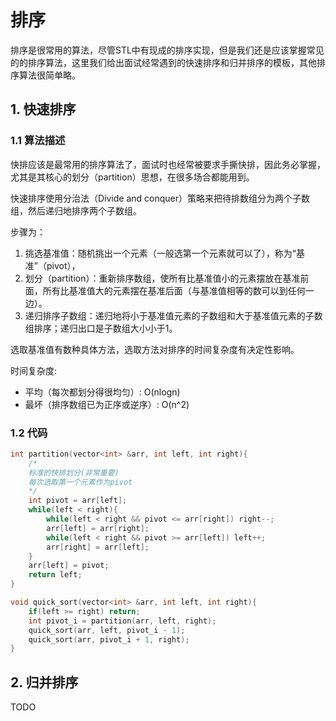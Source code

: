 # 排序

排序是很常用的算法，尽管STL中有现成的排序实现，但是我们还是应该掌握常见的的排序算法，这里我们给出面试经常遇到的快速排序和归并排序的模板，其他排序算法很简单略。

## 1. 快速排序
### 1.1 算法描述
快排应该是最常用的排序算法了，面试时也经常被要求手撕快排，因此务必掌握，尤其是其核心的划分（partition）思想，在很多场合都能用到。

快速排序使用分治法（Divide and conquer）策略来把待排数组分为两个子数组，然后递归地排序两个子数组。

步骤为：

1. 挑选基准值：随机挑出一个元素（一般选第一个元素就可以了），称为“基准”（pivot），
2. 划分（partition）：重新排序数组，使所有比基准值小的元素摆放在基准前面，所有比基准值大的元素摆在基准后面（与基准值相等的数可以到任何一边）。
3. 递归排序子数组：递归地将小于基准值元素的子数组和大于基准值元素的子数组排序；递归出口是子数组大小小于1。

选取基准值有数种具体方法，选取方法对排序的时间复杂度有决定性影响。

时间复杂度: 
* 平均（每次都划分得很均匀）: O(nlogn)
* 最坏（排序数组已为正序或逆序）: O(n^2)

### 1.2 代码

``` C++
int partition(vector<int> &arr, int left, int right){
    /*
    标准的快排划分(非常重要)
    每次选取第一个元素作为pivot
    */
    int pivot = arr[left];
    while(left < right){
        while(left < right && pivot <= arr[right]) right--;
        arr[left] = arr[right]; 
        while(left < right && pivot >= arr[left]) left++;
        arr[right] = arr[left];
    }
    arr[left] = pivot;
    return left; 
}

void quick_sort(vector<int> &arr, int left, int right){
    if(left >= right) return;
    int pivot_i = partition(arr, left, right);
    quick_sort(arr, left, pivot_i - 1);
    quick_sort(arr, pivot_i + 1, right);
}
```

## 2. 归并排序
TODO